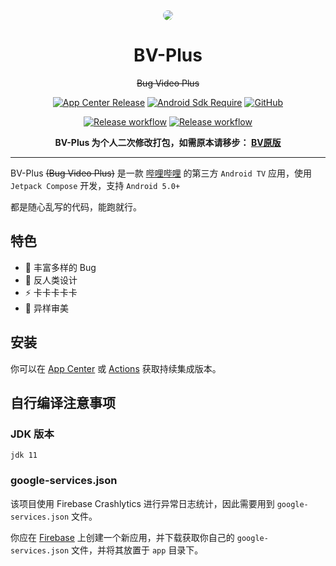 <div align="center">

<img src="app/src/main/res/drawable/ic_banner.webp" style="border-radius: 24px; margin-top: 32px;"/>

# BV-Plus

~~Bug Video Plus~~

[![App Center Release](https://img.shields.io/endpoint?url=https%3A%2F%2Funtitled-ecso9wcazr6c.runkit.sh)](https://install.appcenter.ms/users/aaa1115910-gmail.com/apps/bv/distribution_groups/public)
[![Android Sdk Require](https://img.shields.io/badge/android-5.0%2B-informational)](https://developer.android.com/jetpack/compose/interop/adding#:~:text=minimum%20API%20level%20to%2021%20or%20higher%2C)
[![GitHub](https://img.shields.io/github/license/aaa1115910/bv)](https://github.com/aaa1115910/bv)

[![Release workflow](https://github.com/aaa1115910/bv/actions/workflows/release.yml/badge.svg)](https://github.com/aaa1115910/bv/actions/workflows/release.yml)
[![Release workflow](https://github.com/aaa1115910/bv/actions/workflows/alpha.yml/badge.svg)](https://github.com/aaa1115910/bv/actions/workflows/alpha.yml)

**BV-Plus 为个人二次修改打包，如需原本请移步： [BV原版](https://github.com/aaa1115910/bv)**

</div>

---
BV-Plus ~~(Bug Video Plus)~~ 是一款 [哔哩哔哩](https://www.bilibili.com) 的第三方 `Android TV`
应用，使用 `Jetpack Compose` 开发，支持 `Android 5.0+`

都是随心乱写的代码，能跑就行。

## 特色

- :bug: 丰富多样的 Bug
- :children_crossing: 反人类设计
- :zap: 卡卡卡卡卡
- :art: 异样审美

## 安装

你可以在 [App Center](https://install.appcenter.ms/users/aaa1115910-gmail.com/apps/bv/distribution_groups/public)
或 [Actions](https://github.com/aaa1115910/bv/actions) 获取持续集成版本。

## 自行编译注意事项

### JDK 版本
`jdk 11`

### google-services.json

该项目使用 Firebase Crashlytics 进行异常日志统计，因此需要用到 `google-services.json` 文件。

你应在 [Firebase](https://console.firebase.google.com/)
上创建一个新应用，并下载获取你自己的 `google-services.json` 文件，并将其放置于 `app` 目录下。
